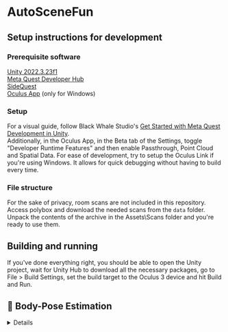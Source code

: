 # AutoSceneFun
## Setup instructions for development
### Prerequisite software
[Unity 2022.3.23f1](https://unity.com/download)\
[Meta Quest Developer Hub](https://developer.oculus.com/meta-quest-developer-hub/)\
[SideQuest](https://sidequestvr.com/setup-howto)\
[Oculus App](https://developer.oculus.com/documentation/unity/unity-link/) (only for Windows)

### Setup
For a visual guide, follow Black Whale Studio's [Get Started with Meta Quest Development in Unity](https://www.youtube.com/watch?v=BU9LYKM2TDc).\
Additionally, in the Oculus App, in the Beta tab of the Settings, toggle "Developer Runtime Features" and then enable Passthrough, Point Cloud and Spatial Data. For ease of development, try to setup the Oculus Link if you're using Windows. It allows for quick debugging without having to build every time.

### File structure
For the sake of privacy, room scans are not included in this repository. Access polybox and download the needed scans from the `data` folder. Unpack the contents of the archive in the Assets\Scans folder and you're ready to use them.

## Building and running
If you've done everything right, you should be able to open the Unity project, wait for Unity Hub to download all the necessary packages, go to File > Build Settings, set the build target to the Oculus 3 device and hit Build and Run. 

## :dancer: Body-Pose Estimation
<details>

### Setup

***Disclaimer***: Streaming is not supported

Run the setup-file to setup the environment with the necessary dependencies and download models.

```
bash setup.sh
```
Add the ```--model``` flagg if only a specific model is needed (lite, full or heavy)
Example:
```
bash setup.sh --model lite
```

### Data
Put your data into `data` folder. For images, `.jpg` is the supported format. For videos, both `.mp4` and `.mov` are supported. No need for dividing folders.

### Body_pose.py

Default runs video-processing and saves results in the `output` folder (will be created if not present)

* `--mode` : Generate pose from [Image, Video, Stream] (by default: Video)
* `--model` : Path to model (by default: models/pose_landmarker_lite.task)
* `--data` : Path to image or video data folder (by default: data) (will process only single file, if path to single file is given)
* `--visualise` : Output visualisation of joints to output folder
* `--output` : Path to output folder (by default: output). Folder will be created if does not exist
* `--set_fps` : Set output fps for data.

The output is sorted by timestamps. A video of `fps` will only be evaluated at `--set_fps`, i.e. a 60 fps video will only generate `--set_fps` datapoints for each second.

### Output formats

* ***Images***: .jpg
* ***Videos***: .mov
* ***Landmarks***: .json

</details>